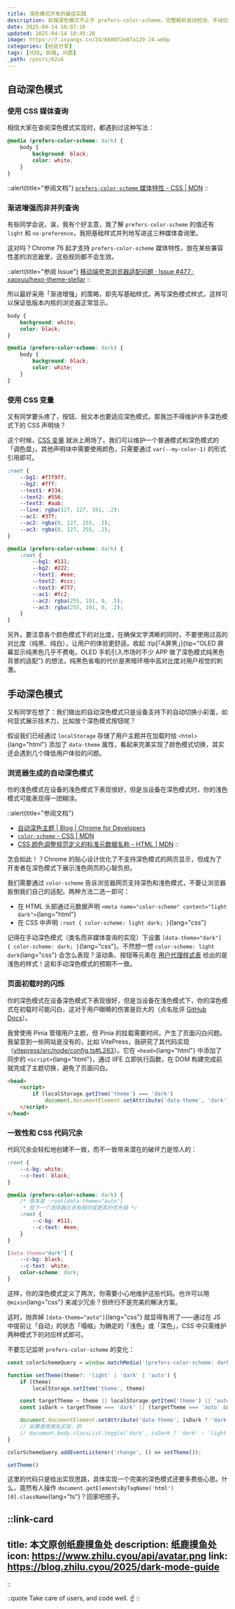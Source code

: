 ```yaml
---
title: 深色模式开发的最佳实践
description: 前端深色模式不止于 prefers-color-scheme，完整解析自动检测、手动切换的实现方案，解决闪屏、样式冲突、变量管理等常见痛点，提供稳健的深色模式最佳实践。
date: 2025-04-14 10:07:16
updated: 2025-04-14 18:45:28
image: https://7.isyangs.cn/24/680072e87a129-24.webp
categories: [经验分享]
tags: [代码, 前端, 问题]
_path: /posts/62s6
---
```


## 自动深色模式

### 使用 CSS 媒体查询

相信大家在查阅深色模式实现时，都遇到过这种写法：

```css
@media (prefers-color-scheme: dark) {
    body {
        background: black;
        color: white;
    }
}
```

::alert{title="参阅文档"}
[`prefers-color-scheme` 媒体特性 - CSS | MDN](https://developer.mozilla.org/zh-CN/docs/Web/CSS/@media/prefers-color-scheme)
::

### 渐进增强而非并列查询

有些同学会说，诶，我有个好主意，我了解 `prefers-color-scheme` 的值还有 `light` 和 `no-preference`，我把基础样式并列地写进这三种媒体查询里。

这对吗？Chrome 76 起才支持 `prefers-color-scheme` 媒体特性，放在某些兼容性差的浏览器里，这些规则都不会生效。

::alert{title="参阅 Issue"}
[移动端夸克浏览器适配问题 · Issue #477 · xaoxuu/hexo-theme-stellar](https://github.com/xaoxuu/hexo-theme-stellar/issues/477)
::

所以最好采用「渐进增强」的策略，即先写基础样式，再写深色模式样式，这样可以保证低版本内核的浏览器正常显示。

```css
body {
    background: white;
    color: black;
}

@media (prefers-color-scheme: dark) {
    body {
        background: black;
        color: white;
    }
}
```

### 使用 CSS 变量

又有同学要头疼了，按钮、弱文本也要适应深色模式，那我岂不得维护许多深色模式下的 CSS 声明块？

这个时候，[CSS 变量](https://developer.mozilla.org/zh-CN/docs/Web/CSS/Using_CSS_custom_properties) 就派上用场了。我们可以维护一个普通模式和深色模式的「调色盘」，其他声明块中需要使用颜色，只需要通过 `var(--my-color-1)` 的形式引用即可。

```css [https://cooo.site/asset/index.css]
:root {
    --bg1: #f7f9ff;
    --bg2: #fff;
    --text1: #334;
    --text2: #556;
    --text3: #aab;
    --line: rgba(127, 127, 191, .2);
    --ac1: #37f;
    --ac2: rgba(0, 127, 255, .5);
    --ac3: rgba(0, 127, 255, .2);
}

@media (prefers-color-scheme: dark) {
    :root {
        --bg1: #111;
        --bg2: #222;
        --text1: #eee;
        --text2: #ccc;
        --text3: #777;
        --ac1: #fc2;
        --ac2: rgba(255, 191, 0, .5);
        --ac3: rgba(255, 191, 0, .2);
    }
}
```

另外，要注意各个颜色模式下的对比度，在确保文字清晰的同时，不要使用过高的对比度（纯黑、纯白），让用户的体验更舒适。收起 :tip[「A屏黑」]{tip="OLED 屏幕显示纯黑色几乎不费电，OLED 手机引入市场时不少 APP 做了深色模式纯黑色背景的适配"} 的想法，纯黑色省电的代价是黑暗环境中高对比度对用户视觉的刺激。

## 手动深色模式

又有同学在想了：我们做出的自动深色模式只是设备支持下的自动切换小彩蛋，如何显式展示技术力，比如放个深色模式按钮呢？

假设我们已经通过 `localStorage` 存储了用户主题并在加载时给 `<html>`{lang="html"} 添加了 `data-theme` 属性，看起来完美实现了颜色模式切换，其实还会遇到几个降低用户体验的问题。

### 浏览器生成的自动深色模式

你的浅色模式在设备的浅色模式下表现很好，但是当设备在深色模式时，你的浅色模式可能表现得一团糊涂。

::alert{title="参阅文档"}
- [自动深色主题 | Blog | Chrome for Developers](https://developer.chrome.google.cn/blog/auto-dark-theme)
- [`color-scheme` - CSS | MDN](https://developer.mozilla.org/zh-CN/docs/Web/CSS/color-scheme)
- [CSS 颜色调整规范定义的标准元数据名称 - HTML | MDN](https://developer.mozilla.org/zh-CN/docs/Web/HTML/Reference/Elements/meta/name#%E5%85%B6%E4%BB%96%E8%A7%84%E8%8C%83%E4%B8%AD%E5%AE%9A%E4%B9%89%E7%9A%84%E6%A0%87%E5%87%86%E5%85%83%E6%95%B0%E6%8D%AE%E5%90%8D%E7%A7%B0)
::

怎会如此！？Chrome 的贴心设计优化了不支持深色模式的网页显示，但成为了开发者在深色模式下展示浅色网页的心智负担。

我们需要通过 `color-scheme` 告诉浏览器网页支持深色和浅色模式，不要让浏览器扳倒我们自己的适配。两种方法二选一即可：

- 在 HTML 头部通过元数据声明 `<meta name="color-scheme" content="light dark">`{lang="html"}
- 在 CSS 中声明 `:root { color-scheme: light dark; }`{lang="css"}

记得在手动深色模式（类名而非媒体查询的实现）下设置 `[data-theme="dark"] { color-scheme: dark; }`{lang="css"}。不然想一想 `color-scheme: light dark`{lang="css"} 会怎么表现？滚动条、按钮等元素在 [用户代理样式表](https://developer.mozilla.org/zh-CN/docs/Web/CSS/CSS_cascade/Cascade#css_%E5%A3%B0%E6%98%8E%E7%9A%84%E6%BA%90) 给出的是浅色的样式！这和手动深色模式的预期不一致。

### 页面初载时的闪烁

你的深色模式在设备深色模式下表现很好，但是当设备在浅色模式下，你的深色模式在初载时可能闪白，这对于用户眼睛的伤害是巨大的（点名批评 [GitHub Docs](https://docs.github.com/zh)）。

我曾使用 Pinia 管理用户主题，但 Pinia 的挂载需要时间，产生了页面闪白问题。我留意到一些网站是没有的，比如 VitePress，我研究了其代码实现（[vitepress/src/node/config.ts#L263](https://github.com/vuejs/vitepress/blob/main/src/node/config.ts#L263)）。它在 `<head>`{lang="html"} 中添加了同步的 `<script>`{lang="html"}，通过 IIFE 立即执行函数，在 DOM 构建完成前就完成了主题切换，避免了页面闪白。

```html
<head>
    <script>
        if (localStorage.getItem('theme') === 'dark')
            document.documentElement.setAttribute('data-theme', 'dark')
    </script>
</head>
```

### 一致性和 CSS 代码冗余

代码冗余会轻松地创建不一致，而不一致带来潜在的破坏力是惊人的：

```css
:root {
    --c-bg: white;
    --c-text: black;
}

@media (prefers-color-scheme: dark) {
    /* 原本是 :root[data-theme="auto"]
     * 但下一个选择器应该有相同或更高的优先级 */
    :root {
        --c-bg: #111;
        --c-text: #eee;
    }
}

[data-theme="dark"] {
    --c-bg: black;
    --c-text: white;
    color-scheme: dark;
}
```

这样，你的深色模式定义了两次，你需要小心地维护这些代码。也许可以用 `@mixin`{lang="css"} 来减少冗余？但终归不是完美的解决方案。

这时，抛弃掉 `[data-theme="auto"]`{lang="css"} 就显得有用了——通过在 JS 中提前让「自动」的状态「塌缩」为确定的「浅色」或「深色」，CSS 中只需维护两种模式下的对应样式即可。

不要忘记监听 `prefers-color-scheme` 的变化：

```ts
const colorSchemeQuery = window.matchMedia('(prefers-color-scheme: dark)')

function setTheme(theme?: 'light' | 'dark' | 'auto') {
    if (theme)
        localStorage.setItem('theme', theme)

    const targetTheme = theme || localStorage.getItem('theme') || 'auto'
    const isDark = targetTheme === 'dark' || (targetTheme === 'auto' && colorSchemeQuery.matches)

    document.documentElement.setAttribute('data-theme', isDark ? 'dark' : 'light')
    // 如果使用类名实现，则
    // document.body.classList.toggle('dark', isDark ? 'dark' : 'light')
}

colorSchemeQuery.addEventListener('change', () => setTheme());

setTheme()
```

这里的代码只是给出实现思路，具体实现一个完美的深色模式还要多费些心思。什么，竟然有人操作 `document.getElementsByTagName('html')[0].className`{lang="ts"}？回家吧孩子。


::link-card
---
title: 本文原创纸鹿摸鱼处
description: 纸鹿摸鱼处
icon: https://www.zhilu.cyou/api/avatar.png
link: https://blog.zhilu.cyou/2025/dark-mode-guide
---
::


::quote
Take care of users, and code well. ☝️
::
